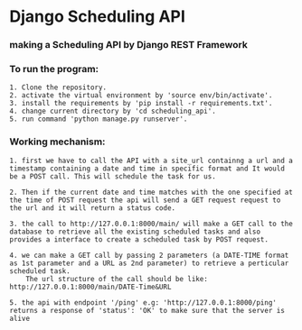 # Django Scheduling API

### making a Scheduling API by Django REST Framework

### To run the program:
    1. Clone the repository.
    2. activate the virtual environment by 'source env/bin/activate'.
    3. install the requirements by 'pip install -r requirements.txt'.
    4. change current directory by 'cd scheduling_api'.
    5. run command 'python manage.py runserver'.

### Working mechanism:
    1. first we have to call the API with a site_url containng a url and a timestamp containing a date and time in specific format and It would be a POST call. This will schedule the task for us.

    2. Then if the current date and time matches with the one specified at the time of POST request the api will send a GET request request to the url and it will return a status code.

    3. the call to http://127.0.0.1:8000/main/ will make a GET call to the database to retrieve all the existing scheduled tasks and also provides a interface to create a scheduled task by POST request.
    
    4. we can make a GET call by passing 2 parameters (a DATE-TIME format as 1st parameter and a URL as 2nd parameter) to retrieve a perticular scheduled task.
        The url structure of the call should be like: http://127.0.0.1:8000/main/DATE-Time&URL 
    
    5. the api with endpoint '/ping' e.g: 'http://127.0.0.1:8000/ping' returns a response of 'status': 'OK' to make sure that the server is alive